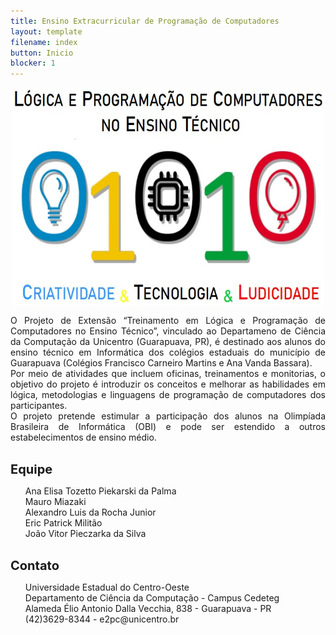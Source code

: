 ```yaml
---
title: Ensino Extracurricular de Programação de Computadores
layout: template
filename: index
button: Inicio
blocker: 1
--- 
```


<html>
<body>
		<p align="center">
		<img width="500" height="350" align="center" src="images/67c1aa8a-0608-4500-8ca7-33b7ee4532c8.jpg"/>
		</p>
		<p align="justify">
			O Projeto de Extensão “Treinamento em Lógica e Programação de Computadores no Ensino Técnico”, vinculado ao Departameno de Ciência da Computação da Unicentro (Guarapuava, PR), é destinado aos alunos do ensino técnico em Informática dos colégios estaduais do município de Guarapuava (Colégios Francisco Carneiro Martins e Ana Vanda Bassara). <br>
		 Por meio de atividades que incluem oficinas, treinamentos e monitorias, o objetivo do projeto é introduzir os conceitos e melhorar as habilidades em lógica, metodologias e linguagens de programação de computadores dos participantes.
		<br>
		O projeto pretende estimular a participação dos alunos na Olimpíada Brasileira de Informática (OBI) e pode ser estendido a outros estabelecimentos de ensino médio.	</p>

<p><br>
	<b style="font-size:20px;">Equipe</b><br>
</p>
<ul>
			<p>
			Ana Elisa Tozetto Piekarski da Palma<br>
			Mauro Miazaki<br>
			Alexandro Luis da Rocha Junior<br>
			Eric Patrick Militão<br>
			João Vitor Pieczarka da Silva<br>
			</p>
</ul>
<p>
<p><br>
	<b style="font-size:20px;">Contato</b><br>
</p>
<ul>
			<p>
			Universidade Estadual do Centro-Oeste <br>
			Departamento de Ciência da Computação - Campus Cedeteg<br>
			Alameda Élio Antonio Dalla Vecchia, 838 - Guarapuava - PR<br>
			(42)3629-8344  -  e2pc@unicentro.br<br>
			</p>
</ul>
</p>
</body>
</html>

